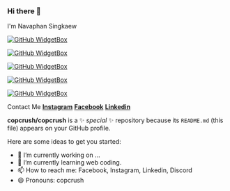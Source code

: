 ### Hi there 👋
I'm Navaphan Singkaew

[![GitHub WidgetBox](https://github-widgetbox.vercel.app/api/profile?username=copcrush&data=followers,repositories,stars,commits&theme=nautilus)](https://github.com/copcrush/github-widgetbox)

[![GitHub WidgetBox](https://github-widgetbox.vercel.app/api/skills?languages=js,ts,php,python,html,css,postgresql)](https://github.com/Jurredr/github-widgetbox)

[![GitHub WidgetBox](https://github-widgetbox.vercel.app/api/skills?frameworks=vue,react,next,bootstrap,tailwind,express)](https://github.com/Jurredr/github-widgetbox)

[![GitHub WidgetBox](https://github-widgetbox.vercel.app/api/skills?tools=git,docker,npm,mongodb,nodejs)](https://github.com/Jurredr/github-widgetbox)

[![GitHub WidgetBox](https://github-widgetbox.vercel.app/api/skills?software=windows,vscode)](https://github.com/Jurredr/github-widgetbox)

Contact Me
<a href="https://www.instagram.com/copcrush/"><strong>Instagram</strong></a>
<a href="https://www.facebook.com/navaphan.singkaew/"><strong>Facebook</strong></a>
<a href="https://www.linkedin.com/in/navaphan-singkaew-bb9575240/"><strong>Linkedin</strong></a>


**copcrush/copcrush** is a ✨ _special_ ✨ repository because its `README.md` (this file) appears on your GitHub profile.

Here are some ideas to get you started:

- 🔭 I’m currently working on ...
- 🌱 I’m currently learning web coding.
- 📫 How to reach me: Facebook, Instagram, Linkedin, Discord
- 😄 Pronouns: copcrush

